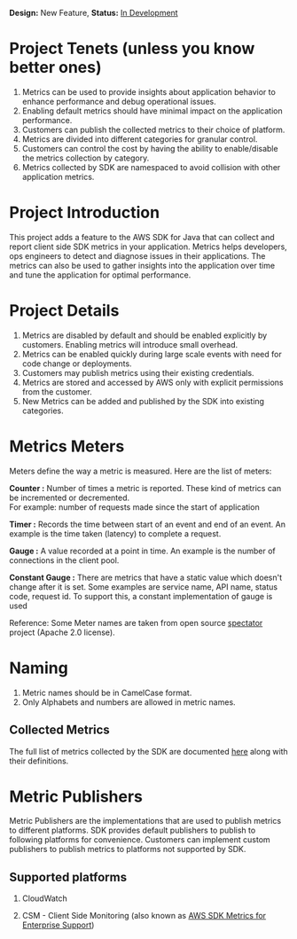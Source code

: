 **Design:** New Feature, **Status:**
[In Development](../../../README.md)

# Project Tenets (unless you know better ones)

1. Metrics can be used to provide insights about application behavior to enhance performance and debug operational issues.
2. Enabling default metrics should have minimal impact on the application performance.
3. Customers can publish the collected metrics to their choice of platform.
4. Metrics are divided into different categories for granular control.
5. Customers can control the cost by having the ability to enable/disable the metrics collection by category.
6. Metrics collected by SDK are namespaced to avoid collision with other application metrics.


# Project Introduction

This project adds a feature to the AWS SDK for Java that can collect and report client side SDK metrics in your application. 
Metrics helps developers, ops engineers to detect and diagnose issues in their applications. 
The metrics can also be used to gather insights into the application over time and tune the application for optimal performance.


# Project Details

1. Metrics are disabled by default and should be enabled explicitly by customers. Enabling metrics will introduce small overhead.
2. Metrics can be enabled quickly during large scale events with need for code change or deployments.
3. Customers may publish metrics using their existing credentials.
4. Metrics are stored and accessed by AWS only with explicit permissions from the customer.
5. New Metrics can be added and published by the SDK into existing categories.


# Metrics Meters
Meters define the way a metric is measured. Here are the list of meters:

**Counter :** Number of times a metric is reported. These kind of metrics can be incremented or decremented.  
For example: number of requests made since the start of application

**Timer :** Records the time between start of an event and end of an event. An example is the time taken (latency) to complete a request.

**Gauge :** A value recorded at a point in time. An example is the number of connections in the client pool.

**Constant Gauge :** There are metrics that have a static value which doesn't change after it is set. Some examples are service name, API name, status code, request id.
To support this, a constant implementation of gauge is used

Reference: Some Meter names are taken from open source [spectator](http://netflix.github.io/spectator/en/latest/intro/counter/) project (Apache 2.0 license).

# Naming

1. Metric names should be in CamelCase format.
2. Only Alphabets and numbers are allowed in metric names.

## Collected Metrics

The full list of metrics collected by the SDK are documented [here](MetricsList.md) along with their definitions.


# Metric Publishers

Metric Publishers are the implementations that are used to publish metrics to different platforms. 
SDK provides default publishers to publish to following platforms for convenience. 
Customers can implement custom publishers to publish metrics to platforms not supported by SDK.

## Supported platforms
1) CloudWatch

2) CSM - Client Side Monitoring (also known as [AWS SDK Metrics for Enterprise Support](https://docs.aws.amazon.com/sdk-for-java/v1/developer-guide/sdk-metrics.html))